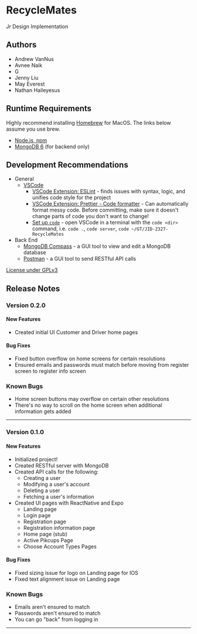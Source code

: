 # RecycleMates

Jr Design Implementation

## Authors

* Andrew VanNus
* Avnee Naik
* G
* Jenny Liu
* May Everest
* Nathan Haileyesus

## Runtime Requirements

Highly recommend installing [Homebrew](https://brew.sh/) for MacOS. The links below assume you use brew.

* [Node.js, npm](https://formulae.brew.sh/formula/node)
* [MongoDB 6](https://www.mongodb.com/docs/manual/tutorial/install-mongodb-on-os-x/) (for backend only)

## Development Recommendations

* General
  * [VSCode](https://formulae.brew.sh/cask/visual-studio-code)
    * [VSCode Extension: ESLint](https://marketplace.visualstudio.com/items?itemName=dbaeumer.vscode-eslint) - finds issues with syntax, logic, and unifies code style for the project
    * [VSCode Extension: Prettier - Code formatter](https://marketplace.visualstudio.com/items?itemName=esbenp.prettier-vscode) - Can automatically format messy code. Before committing, make sure it doesn't change parts of code you don't want to change!
    * [Set up `code`](https://code.visualstudio.com/docs/setup/mac#_launching-from-the-command-line) - open VSCode in a terminal with the `code <dir>` command, i.e. `code .`, `code server`, `code ~/GT/JID-2327-RecycleMates`
* Back End
  * [MongoDB Compass](https://www.mongodb.com/docs/manual/tutorial/install-mongodb-on-os-x/) - a GUI tool to view and edit a MongoDB database
  * [Postman](https://formulae.brew.sh/cask/postman) - a GUI tool to send RESTful API calls

[License under GPLv3](LICENSE)

## Release Notes

### Version 0.2.0

#### New Features

* Created initial UI Customer and Driver home pages

#### Bug Fixes

* Fixed button overflow on home screens for certain resolutions
* Ensured emails and passwords must match before moving from register screen to register info screen

### Known Bugs

* Home screen buttons may overflow on certain other resolutions
* There's no way to scroll on the home screen when additional information gets added

---

### Version 0.1.0

#### New Features

* Initialized project!
* Created RESTful server with MongoDB
* Created API calls for the following:
  * Creating a user
  * Modifying a user's account
  * Deleting a user
  * Fetching a user's information
* Created UI pages with ReactNative and Expo
  * Landing page
  * Login page
  * Registration page
  * Registration information page
  * Home page (stub)
  * Active Pikcups Page
  * Choose Account Types Pages




#### Bug Fixes

* Fixed sizing issue for logo on Landing page for IOS 
* Fixed text alignment issue on Landing page

### Known Bugs

* Emails aren't ensured to match
* Passwords aren't ensured to match
* You can go "back" from logging in

---
